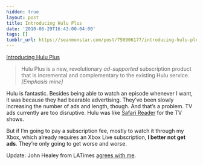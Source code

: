 ```yaml
---
hidden: true
layout: post
title: Introducing Hulu Plus
date: '2010-06-29T16:43:00-04:00'
tags: []
tumblr_url: https://seanmonstar.com/post/750906177/introducing-hulu-plus
---
```

[Introducing Hulu Plus](http://blog.hulu.com/2010/06/29/introducing-hulu-plus-more-wherever-more-whenever-than-ever/)  

> Hulu Plus is a new, revolutionary _ad-supported_ subscription product that is incremental and complementary to the existing Hulu service. _[Emphasis mine]_

Hulu is fantastic. Besides being able to watch an episode whenever I want, it was because they had bearable advertising. They’ve been slowly increasing the number of ads and length, though. And that’s a problem. TV ads currently are too disruptive. Hulu was like [Safari Reader](http://www.apple.com/safari/whats-new.html#reader) for the TV shows.

But if I’m going to pay a subscription fee, mostly to watch it through my Xbox, which already requires an Xbox Live subscription, **I better not get ads**. They’re only going to get worse and worse.

Update: John Healey from LATimes [agrees with me](http://latimesblogs.latimes.com/technology/2010/06/where.html).

